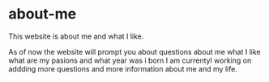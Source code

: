 # about-me
This website is about me and what I like.

As of now the website will prompt you about questions about me what I like what are my pasions and what year was i born I am currentyl working on addding more questions and more information about me and my life.
